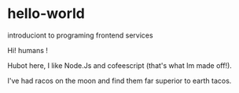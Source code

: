 # hello-world
introduciont to programing frontend services

Hi! humans !

Hubot here,  I like Node.Js and cofeescript (that's what Im made off!).

I've had racos on the moon and find them far superior to earth tacos.
